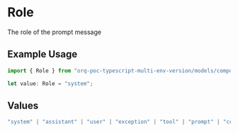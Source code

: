 # Role

The role of the prompt message

## Example Usage

```typescript
import { Role } from "orq-poc-typescript-multi-env-version/models/components";

let value: Role = "system";
```

## Values

```typescript
"system" | "assistant" | "user" | "exception" | "tool" | "prompt" | "correction" | "expected_output"
```